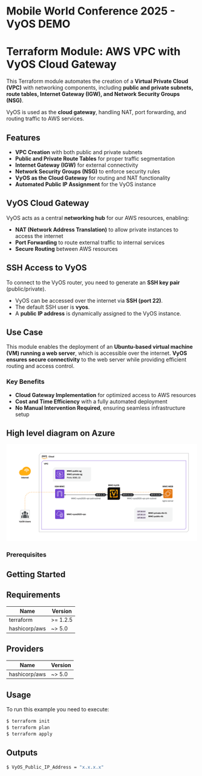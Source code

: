 
# Mobile World Conference 2025 - VyOS DEMO

# Terraform Module: AWS VPC with VyOS Cloud Gateway  

This Terraform module automates the creation of a **Virtual Private Cloud (VPC)** with networking components, including **public and private subnets, route tables, Internet Gateway (IGW), and Network Security Groups (NSG)**.  

VyOS is used as the **cloud gateway**, handling NAT, port forwarding, and routing traffic to AWS services.  

## Features  

- **VPC Creation** with both public and private subnets  
- **Public and Private Route Tables** for proper traffic segmentation  
- **Internet Gateway (IGW)** for external connectivity  
- **Network Security Groups (NSG)** to enforce security rules  
- **VyOS as the Cloud Gateway** for routing and NAT functionality  
- **Automated Public IP Assignment** for the VyOS instance  

## VyOS Cloud Gateway  

VyOS acts as a central **networking hub** for our AWS resources, enabling:  

- **NAT (Network Address Translation)** to allow private instances to access the internet  
- **Port Forwarding** to route external traffic to internal services  
- **Secure Routing** between AWS resources  

## SSH Access to VyOS  

To connect to the VyOS router, you need to generate an **SSH key pair** (public/private).  

- VyOS can be accessed over the internet via **SSH (port 22)**.  
- The default SSH user is **vyos**.  
- A **public IP address** is dynamically assigned to the VyOS instance.  

## Use Case  

This module enables the deployment of an **Ubuntu-based virtual machine (VM) running a web server**, which is accessible over the internet. **VyOS ensures secure connectivity** to the web server while providing efficient routing and access control.  

### Key Benefits  

- **Cloud Gateway Implementation** for optimized access to AWS resources  
- **Cost and Time Efficiency** with a fully automated deployment  
- **No Manual Intervention Required**, ensuring seamless infrastructure setup  

  

## High level diagram on Azure

![Diagram](img/diagram_mwc_2025.png)


### Prerequisites  

## Getting Started

## Requirements

| Name | Version |
|------|---------|
| terraform | >= 1.2.5 |
| hashicorp/aws| ~> 5.0 |

## Providers

| Name | Version |
|------|---------|
| hashicorp/aws| ~> 5.0 |

## Usage

To run this example you need to execute:

```bash
$ terraform init
$ terraform plan
$ terraform apply
```
## Outputs
```bash
$ VyOS_Public_IP_Address = "x.x.x.x"